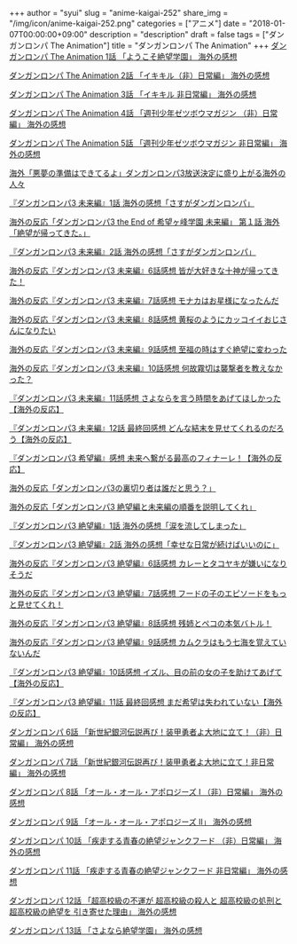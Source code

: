 +++
author = "syui"
slug = "anime-kaigai-252"
share_img = "/img/icon/anime-kaigai-252.png"
categories = ["アニメ"]
date = "2018-01-07T00:00:00+09:00"
description = "description"
draft = false
tags = ["ダンガンロンパ The Animation"]
title = "ダンガンロンパ The Animation"
+++
<a href="http://blog.livedoor.jp/kaigai_no/archives/30102872.html" rel="nofollow" target="_blank" title="ダンガンロンパ The Animation 1話 「ようこそ絶望学園」 海外の感想">ダンガンロンパ The Animation 1話 「ようこそ絶望学園」 海外の感想</a>

<a href="http://blog.livedoor.jp/kaigai_no/archives/30180150.html" rel="nofollow" target="_blank" title="ダンガンロンパ The Animation 2話 「イキキル（非）日常編」 海外の感想">ダンガンロンパ The Animation 2話 「イキキル（非）日常編」 海外の感想</a>

<a href="http://blog.livedoor.jp/kaigai_no/archives/30657296.html" rel="nofollow" target="_blank" title="ダンガンロンパ The Animation 3話 「イキキル 非日常編」 海外の感想">ダンガンロンパ The Animation 3話 「イキキル 非日常編」 海外の感想</a>

<a href="http://blog.livedoor.jp/kaigai_no/archives/30882444.html" rel="nofollow" target="_blank" title="ダンガンロンパ The Animation 4話 「週刊少年ゼツボウマガジン （非）日常編」 海外の感想">ダンガンロンパ The Animation 4話 「週刊少年ゼツボウマガジン （非）日常編」 海外の感想</a>

<a href="http://blog.livedoor.jp/kaigai_no/archives/31201408.html" rel="nofollow" target="_blank" title="ダンガンロンパ The Animation 5話 「週刊少年ゼツボウマガジン 非日常編」 海外の感想">ダンガンロンパ The Animation 5話 「週刊少年ゼツボウマガジン 非日常編」 海外の感想</a>

<a href="http://www.kattobi-japan.com/archives/13289576.html" rel="nofollow" target="_blank" title="海外「悪夢の準備はできてるよ」ダンガンロンパ3放送決定に盛り上がる海外の人々">海外「悪夢の準備はできてるよ」ダンガンロンパ3放送決定に盛り上がる海外の人々</a>


<a href="http://soresore.net/archives/1059329452.html" rel="nofollow" target="_blank" title="『ダンガンロンパ3 未来編』1話 海外の感想「さすがダンガンロンパ」">『ダンガンロンパ3 未来編』1話 海外の感想「さすがダンガンロンパ」</a>


<a href="http://honyakutyuihou.hatenablog.com/entry/anime/danganronpa01" rel="nofollow" target="_blank" title="海外の反応「ダンガンロンパ3 the End of 希望ヶ峰学園 未来編」 第１話 海外「絶望が帰ってきた。」">海外の反応「ダンガンロンパ3 the End of 希望ヶ峰学園 未来編」 第１話 海外「絶望が帰ってきた。」</a>


<a href="http://soresore.net/archives/1059509463.html" rel="nofollow" target="_blank" title="『ダンガンロンパ3 未来編』2話 海外の感想「さすがダンガンロンパ」">『ダンガンロンパ3 未来編』2話 海外の感想「さすがダンガンロンパ」</a>


<a href="http://kaiotahan.com/archives/36" rel="nofollow" target="_blank" title="海外の反応『ダンガンロンパ3 未来編』6話感想 皆が大好きな十神が帰ってきた！">海外の反応『ダンガンロンパ3 未来編』6話感想 皆が大好きな十神が帰ってきた！</a>


<a href="http://kaiotahan.com/archives/95" rel="nofollow" target="_blank" title="海外の反応『ダンガンロンパ3 未来編』7話感想 モナカはお星様になったんだ">海外の反応『ダンガンロンパ3 未来編』7話感想 モナカはお星様になったんだ</a>


<a href="http://kaiotahan.com/archives/177" rel="nofollow" target="_blank" title="海外の反応『ダンガンロンパ3 未来編』8話感想 黄桜のようにカッコイイおじさんになりたい">海外の反応『ダンガンロンパ3 未来編』8話感想 黄桜のようにカッコイイおじさんになりたい</a>


<a href="http://kaiotahan.com/archives/227" rel="nofollow" target="_blank" title="海外の反応『ダンガンロンパ3 未来編』9話感想 至福の時はすぐ絶望に変わった">海外の反応『ダンガンロンパ3 未来編』9話感想 至福の時はすぐ絶望に変わった</a>


<a href="http://kaiotahan.com/archives/290" rel="nofollow" target="_blank" title="海外の反応『ダンガンロンパ3 未来編』10話感想 何故霧切は襲撃者を教えなかった？">海外の反応『ダンガンロンパ3 未来編』10話感想 何故霧切は襲撃者を教えなかった？</a>


<a href="http://kaiotahan.com/archives/344" rel="nofollow" target="_blank" title="『ダンガンロンパ3 未来編』11話感想 さよならを言う時間をあげてほしかった【海外の反応】">『ダンガンロンパ3 未来編』11話感想 さよならを言う時間をあげてほしかった【海外の反応】</a>


<a href="http://kaiotahan.com/archives/439" rel="nofollow" target="_blank" title=" 『ダンガンロンパ3 未来編』12話 最終回感想 どんな結末を見せてくれるのだろう【海外の反応】"> 『ダンガンロンパ3 未来編』12話 最終回感想 どんな結末を見せてくれるのだろう【海外の反応】</a>


<a href="http://kaiotahan.com/archives/458" rel="nofollow" target="_blank" title="『ダンガンロンパ3 希望編』感想 未来へ繋がる最高のフィナーレ！【海外の反応】">『ダンガンロンパ3 希望編』感想 未来へ繋がる最高のフィナーレ！【海外の反応】</a>


<a href="http://kaigai-otaku.jp/anime/anime030" rel="nofollow" target="_blank" title="海外の反応「ダンガンロンパ3の裏切り者は誰だと思う？」">海外の反応「ダンガンロンパ3の裏切り者は誰だと思う？」</a>


<a href="http://kaigai-otaku.jp/anime/anime046" rel="nofollow" target="_blank" title="海外の反応「ダンガンロンパ3 絶望編と未来編の順番を説明してくれ」">海外の反応「ダンガンロンパ3 絶望編と未来編の順番を説明してくれ」</a>


<a href="http://soresore.net/archives/1059329751.html" rel="nofollow" target="_blank" title="『ダンガンロンパ3 絶望編』1話 海外の感想「涙を流してしまった」">『ダンガンロンパ3 絶望編』1話 海外の感想「涙を流してしまった」</a>


<a href="http://soresore.net/archives/1059561622.html" rel="nofollow" target="_blank" title="『ダンガンロンパ3 絶望編』2話 海外の感想「幸せな日常が続けばいいのに」">『ダンガンロンパ3 絶望編』2話 海外の感想「幸せな日常が続けばいいのに」</a>


<a href="http://kaiotahan.com/archives/53" rel="nofollow" target="_blank" title="海外の反応『ダンガンロンパ3 絶望編』6話感想 カレーとタコヤキが嫌いになりそうだ">海外の反応『ダンガンロンパ3 絶望編』6話感想 カレーとタコヤキが嫌いになりそうだ</a>


<a href="http://kaiotahan.com/archives/130" rel="nofollow" target="_blank" title="海外の反応『ダンガンロンパ3 絶望編』7話感想 フードの子のエピソードをもっと見せてくれ！">海外の反応『ダンガンロンパ3 絶望編』7話感想 フードの子のエピソードをもっと見せてくれ！</a>


<a href="http://kaiotahan.com/archives/199" rel="nofollow" target="_blank" title="海外の反応『ダンガンロンパ3 絶望編』8話感想 残姉とペコの本気バトル！">海外の反応『ダンガンロンパ3 絶望編』8話感想 残姉とペコの本気バトル！</a>


<a href="http://kaiotahan.com/archives/251" rel="nofollow" target="_blank" title="海外の反応『ダンガンロンパ3 絶望編』9話感想 カムクラはもう七海を覚えていないんだ">海外の反応『ダンガンロンパ3 絶望編』9話感想 カムクラはもう七海を覚えていないんだ</a>


<a href="http://kaiotahan.com/archives/301" rel="nofollow" target="_blank" title="『ダンガンロンパ3 絶望編』10話感想 イズル、目の前の女の子を助けてあげて【海外の反応】">『ダンガンロンパ3 絶望編』10話感想 イズル、目の前の女の子を助けてあげて【海外の反応】</a>


<a href="http://kaiotahan.com/archives/395" rel="nofollow" target="_blank" title="『ダンガンロンパ3 絶望編』11話 最終回感想 まだ希望は失われていない【海外の反応】">『ダンガンロンパ3 絶望編』11話 最終回感想 まだ希望は失われていない【海外の反応】</a>


<a href="http://blog.livedoor.jp/kaigai_no/archives/31446454.html" rel="nofollow" target="_blank" title="ダンガンロンパ 6話 「新世紀銀河伝説再び！装甲勇者よ大地に立て！（非）日常編」 海外の感想">ダンガンロンパ 6話 「新世紀銀河伝説再び！装甲勇者よ大地に立て！（非）日常編」 海外の感想</a>


<a href="http://blog.livedoor.jp/kaigai_no/archives/31728888.html" rel="nofollow" target="_blank" title="ダンガンロンパ 7話 「新世紀銀河伝説再び！装甲勇者よ大地に立て！非日常編」 海外の感想">ダンガンロンパ 7話 「新世紀銀河伝説再び！装甲勇者よ大地に立て！非日常編」 海外の感想</a>


<a href="http://blog.livedoor.jp/kaigai_no/archives/31980463.html" rel="nofollow" target="_blank" title="ダンガンロンパ 8話 「オール・オール・アポロジーズ I （非）日常編」 海外の感想">ダンガンロンパ 8話 「オール・オール・アポロジーズ I （非）日常編」 海外の感想</a>


<a href="http://blog.livedoor.jp/kaigai_no/archives/32271805.html" rel="nofollow" target="_blank" title="ダンガンロンパ 9話 「オール・オール・アポロジーズ II」 海外の感想">ダンガンロンパ 9話 「オール・オール・アポロジーズ II」 海外の感想</a>


<a href="http://blog.livedoor.jp/kaigai_no/archives/32583189.html" rel="nofollow" target="_blank" title="ダンガンロンパ 10話 「疾走する青春の絶望ジャンクフード （非）日常編」 海外の感想">ダンガンロンパ 10話 「疾走する青春の絶望ジャンクフード （非）日常編」 海外の感想</a>


<a href="http://blog.livedoor.jp/kaigai_no/archives/32945857.html" rel="nofollow" target="_blank" title="ダンガンロンパ 11話 「疾走する青春の絶望ジャンクフード 非日常編」 海外の感想">ダンガンロンパ 11話 「疾走する青春の絶望ジャンクフード 非日常編」 海外の感想</a>


<a href="http://blog.livedoor.jp/kaigai_no/archives/33201837.html" rel="nofollow" target="_blank" title="ダンガンロンパ 12話 「超高校級の不運が 超高校級の殺人と 超高校級の処刑と 超高校級の絶望を 引き寄せた理由」 海外の感想">ダンガンロンパ 12話 「超高校級の不運が 超高校級の殺人と 超高校級の処刑と 超高校級の絶望を 引き寄せた理由」 海外の感想</a>


<a href="http://blog.livedoor.jp/kaigai_no/archives/33446318.html" rel="nofollow" target="_blank" title="ダンガンロンパ 13話 「さよなら絶望学園」 海外の感想">ダンガンロンパ 13話 「さよなら絶望学園」 海外の感想</a>

